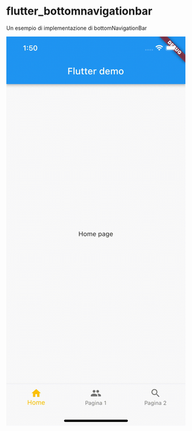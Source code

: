 # flutter_bottomnavigationbar

Un esempio di implementazione di bottomNavigationBar 

![](/screenshots/final.gif) 